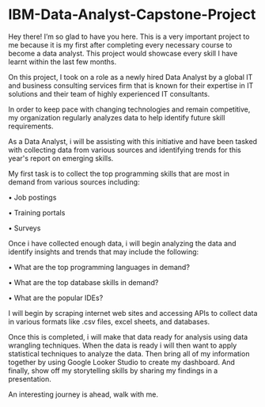 # IBM-Data-Analyst-Capstone-Project

Hey there! I’m so glad to have you here. This is a very important project to me because it is my first after completing every necessary course to become a data analyst. This project would showcase every skill I have learnt within the last few months.

On this project, I took on a role as a newly hired Data Analyst by a global IT and business consulting services firm that is known for their expertise in IT solutions and their team of highly experienced IT consultants. 

In order to keep pace with changing technologies and remain competitive, my organization regularly analyzes data to help identify future skill requirements. 

As a Data Analyst, i will be assisting with this initiative and have been tasked with collecting data from various sources and identifying trends for this year's report on emerging skills. 

My first task is to collect the top programming skills that are most in demand from various sources including:

•	Job postings

•	Training portals

•	Surveys

Once i have collected enough data, i will begin analyzing the data and identify insights and trends that may include the following:

•	What are the top programming languages in demand?

•	What are the top database skills in demand?

•	What are the popular IDEs?

I will begin by scraping internet web sites and accessing APIs to collect data in various formats like .csv files, excel sheets, and databases. 

Once this is completed, i will make that data ready for analysis using data wrangling techniques. When the data is ready i will then want to apply statistical techniques to analyze the data. Then bring all of my information together by using Google Looker Studio to create my dashboard. And finally, show off my storytelling skills by sharing my findings in a presentation.

An interesting journey is ahead, walk with me.
